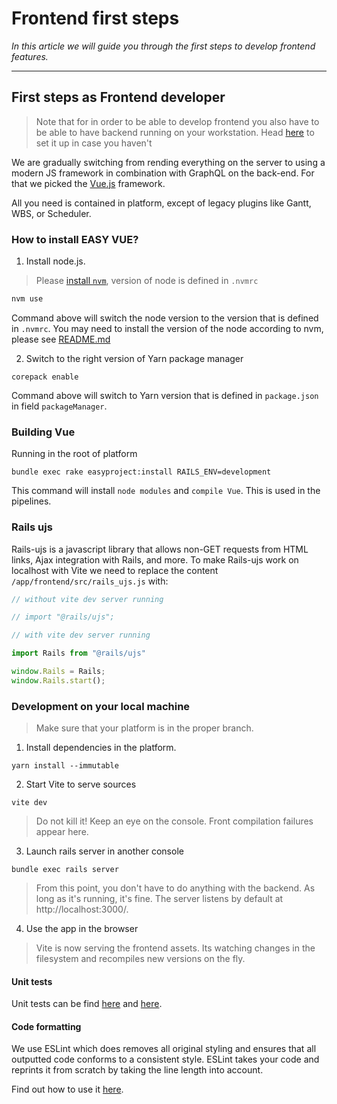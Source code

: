 # Frontend first steps

*In this article we will guide you through the first steps to develop frontend features.*

---

## First steps as Frontend developer

<!-- theme: danger -->
> Note that for in order to be able to develop frontend you also have to be able to have backend running on your workstation. Head [here](https://easysoftware.stoplight.io/docs/developer-portal-devs/docs/Getting_started/Initial-setup.md) to set it up in case you haven't

We are gradually switching from rending everything on the server to using a modern JS framework in combination with GraphQL on the back-end. For that we picked the [Vue.js](https://vuejs.org/) framework.

All you need is contained in platform, except of legacy plugins like Gantt, WBS, or Scheduler.

### How to install EASY VUE?

1. Install node.js.

> Please [install `nvm`](https://github.com/nvm-sh/nvm), version of node is defined in `.nvmrc`

```bash
nvm use
```

Command above will switch the node version to the version that is defined in `.nvmrc`. You may need to install the version of the node according to nvm, please see [README.md](https://github.com/nvm-sh/nvm/blob/master/README.md)

2. Switch to the right version of Yarn package manager

```
corepack enable
```

Command above will switch to Yarn version that is defined in `package.json` in field `packageManager`.

### Building Vue

Running in the root of platform

```
bundle exec rake easyproject:install RAILS_ENV=development
```

This command will install `node modules` and `compile Vue`. This is used in the pipelines.

### Rails ujs

Rails-ujs is a javascript library that allows non-GET requests from HTML links, Ajax integration with Rails, and more.
To make Rails-ujs work on localhost with Vite we need to replace the content `/app/frontend/src/rails_ujs.js` with:

```javascript
// without vite dev server running

// import "@rails/ujs";

// with vite dev server running

import Rails from "@rails/ujs"

window.Rails = Rails;
window.Rails.start();
```

### Development on your local machine

> Make sure that your platform is in the proper branch.

1. Install dependencies in the platform.

```
yarn install --immutable
```

2. Start Vite to serve sources

```
vite dev
```

<!-- theme: danger -->
> Do not kill it! Keep an eye on the console. Front compilation failures appear here.

3. Launch rails server in another console

```
bundle exec rails server
```

> From this point, you don't have to do anything with the backend. As long as it's running, it's fine. The server listens by default at http://localhost:3000/.

4. Use the app in the browser

> Vite is now serving the frontend assets. Its watching changes in the filesystem and recompiles new versions on the fly.

#### Unit tests

Unit tests can be find [here](https://vue-test-utils.vuejs.org/) and [here](https://vitest.dev/).

#### Code formatting

We use ESLint which does removes all original styling and ensures that all outputted code conforms to a consistent style.
ESLint takes your code and reprints it from scratch by taking the line length into account.

Find out how to use it [here](https://eslint.org/docs/user-guide/getting-started).
